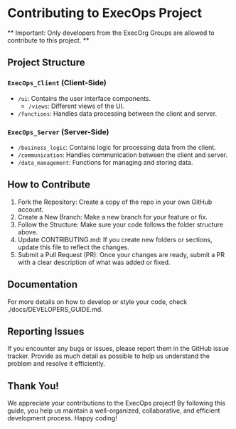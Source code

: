 # Contributing to ExecOps Project

** Important: Only developers from the ExecOrg Groups are allowed to contribute to this project. **
## Project Structure
### `ExecOps_Client` (Client-Side)

- `/ui`: Contains the user interface components.
    - `/views`: Different views of the UI.
- `/functions`: Handles data processing between the client and server.

### `ExecOps_Server` (Server-Side)

- `/business_logic`: Contains logic for processing data from the client.
- `/communication`: Handles communication between the client and server.
- `/data_management`: Functions for managing and storing data.

## How to Contribute
1. Fork the Repository: Create a copy of the repo in your own GitHub account. 
2. Create a New Branch: Make a new branch for your feature or fix. 
3. Follow the Structure: Make sure your code follows the folder structure above. 
4. Update CONTRIBUTING.md: If you create new folders or sections, update this file to reflect the changes. 
5. Submit a Pull Request (PR): Once your changes are ready, submit a PR with a clear description of what was added or fixed.

## Documentation

For more details on how to develop or style your code, check ./docs/DEVELOPERS_GUIDE.md.

## Reporting Issues

If you encounter any bugs or issues, please report them in the GitHub issue tracker. Provide as much detail as possible to help us understand the problem and resolve it efficiently.

## Thank You!

We appreciate your contributions to the ExecOps project! By following this guide, you help us maintain a well-organized, collaborative, and efficient development process. Happy coding!